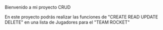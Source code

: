 Bienvenido a mi proyecto CRUD

En este proyecto podrás realizar las funciones de "CREATE READ UPDATE DELETE" en una lista de Jugadores para el "TEAM ROCKET"
